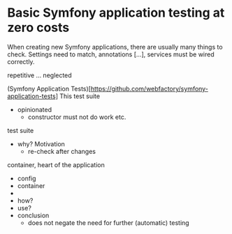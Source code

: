 ---
---

# Basic Symfony application testing at zero costs #

When creating new Symfony applications, there are usually many things to check.
Settings need to match, annotations […], services must be wired correctly.

repetitive ... neglected

(Symfony Application Tests)[https://github.com/webfactory/symfony-application-tests]
This test suite

- opinionated  
  - constructor must not do work etc.

test suite

- why? Motivation
    - re-check after changes

container, heart of the application

- config
- container
-  
- how?
- use?
- conclusion
    - does not negate the need for further (automatic) testing

